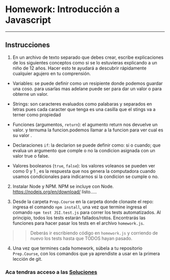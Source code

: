 # Homework: Introducción a Javascript

---

## Instrucciones

1. En un archivo de texto separado que debes crear, escribe explicaciones de los siguientes conceptos como si se lo estuvieras explicando a un niño de 12 años. Hacer esto te ayudará a descubrir rápidamente cualquier agujero en tu comprensión.

 * Variables: se puede definir como un resipiente donde podemos guardar una coso. para usarlas mas adelane puede ser para dar un valor o para obterne un valor. 

 * Strings: son caracteres evaluados como palabaras y separados en letras pues cada caracter que tenga es una casilla que el stings va a terner como propiedad

 * Funciones (argumentos, `return`): el agumento return nos devuelve un valor. y ternuma la funcion.podemos llamar a la funcion para ver cual es su valor .

 * Declaraciones `if`: la declarion se puede definir como: si o cuando; que evalua un argumento que comple o no la condicion asignada con un valor true o false. 

 * Valores booleanos (`true`, `false`): los valores voleanos se pueden ver como 0 y 1 , es la respuesta que nos genera la computadora cuando usamos condicionales para indicarnos si la condicion se cumple o no.

2. Instalar Node y NPM. NPM se incluye con Node. <https://nodejs.org/en/download/>
listo.....

3. Desde la carpeta `Prep.Course` en la carpeta donde clonaste el repo: ingresa el comando `npm install`, una vez que termine ingresa el comando `npm test JSI.test.js` para correr los tests automatizados. Al principio, todos los tests estarán fallados/rotos. Encontrarás las funciones para hacer pasar los tests en el archivo `homework.js`.

>> Deberás ir escribiendo código en `homework.js` y corriendo de nuevo los tests hasta que TODOS hayan pasado.

4. Una vez que termines cada homework, súbela a tu repositorio `Prep.Course`, con los comandos que ya aprendiste a usar en la primera lección de git.

### Aca tendras acceso a las [Soluciones](https://github.com/atralice/Curso.Prep.Henry/blob/solution/02-JS-I/homework/homework.js)
